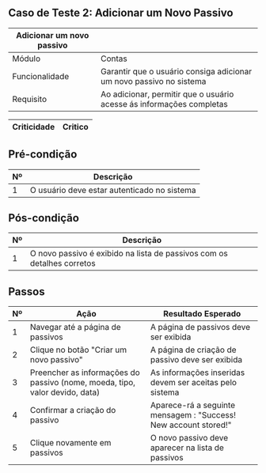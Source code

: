 ## Caso de Teste 2: Adicionar um Novo Passivo

| Adicionar um novo passivo |               |
|---------------------------|---------------|
| Módulo | Contas |
| Funcionalidade | Garantir que o usuário consiga adicionar um novo passivo no sistema |
| Requisito | Ao adicionar, permitir que o usuário acesse ás informações completas |

| Criticidade | Critico |
|-------------|---------|

## Pré-condição

| Nº | Descrição |
|----|-----------|
| 1  | O usuário deve estar autenticado no sistema |


## Pós-condição

| Nº | Descrição |
|----|-----------|
| 1  | O novo passivo é exibido na lista de passivos com os detalhes corretos |

## Passos

| Nº | Ação | Resultado Esperado |
|----|------|--------------------|
| 1  | Navegar até a página de passivos | A página de passivos deve ser exibida |
| 2  | Clique no botão "Criar um novo passivo"| A página de criação de passivo deve ser exibida |
| 3  | Preencher as informações do passivo (nome, moeda, tipo, valor devido, data) | As informações inseridas devem ser aceitas pelo sistema |
| 4  | Confirmar a criação do passivo | Aparece-rá a seguinte mensagem : "Success! New account stored!" |
| 5 | Clique novamente em passivos | O novo passivo deve aparecer na lista de passivos |